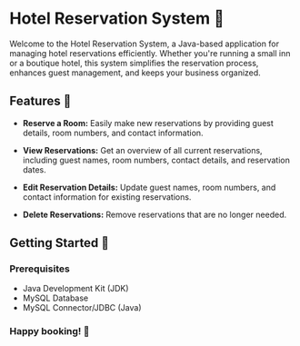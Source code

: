 # Hotel Reservation System 🏨

Welcome to the Hotel Reservation System, a Java-based application for managing hotel reservations efficiently. Whether you're running a small inn or a boutique hotel, this system simplifies the reservation process, enhances guest management, and keeps your business organized.

## Features 🌟

- **Reserve a Room:** Easily make new reservations by providing guest details, room numbers, and contact information.

- **View Reservations:** Get an overview of all current reservations, including guest names, room numbers, contact details, and reservation dates.

- **Edit Reservation Details:** Update guest names, room numbers, and contact information for existing reservations.

- **Delete Reservations:** Remove reservations that are no longer needed.

## Getting Started 🚀

### Prerequisites

- Java Development Kit (JDK)
- MySQL Database
- MySQL Connector/JDBC (Java)

### Happy booking! 🌆
